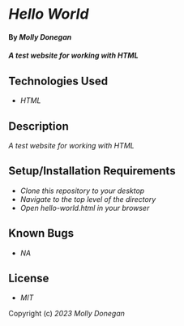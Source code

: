 # _Hello World_

#### By _**Molly Donegan**_

#### _A test website for working with HTML_

## Technologies Used

* _HTML_

## Description

_A test website for working with HTML_

## Setup/Installation Requirements

* _Clone this repository to your desktop_
* _Navigate to the top level of the directory_
* _Open hello-world.html in your browser_

## Known Bugs

* _NA_

## License

* _MIT_

Copyright (c) _2023_ _Molly Donegan_
